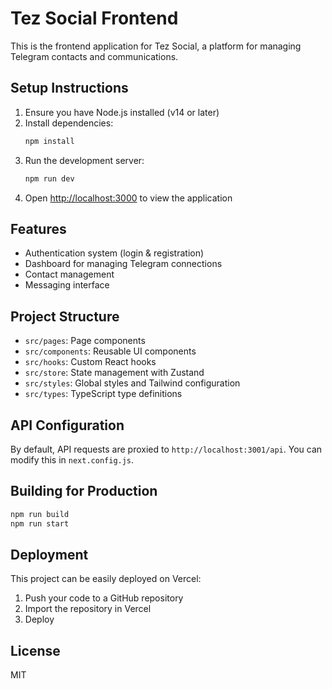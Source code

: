 # Tez Social Frontend

This is the frontend application for Tez Social, a platform for managing Telegram contacts and communications.

## Setup Instructions

1. Ensure you have Node.js installed (v14 or later)
2. Install dependencies:
   ```bash
   npm install
   ```
3. Run the development server:
   ```bash
   npm run dev
   ```
4. Open [http://localhost:3000](http://localhost:3000) to view the application

## Features

- Authentication system (login & registration)
- Dashboard for managing Telegram connections
- Contact management
- Messaging interface

## Project Structure

- `src/pages`: Page components
- `src/components`: Reusable UI components
- `src/hooks`: Custom React hooks
- `src/store`: State management with Zustand
- `src/styles`: Global styles and Tailwind configuration
- `src/types`: TypeScript type definitions

## API Configuration

By default, API requests are proxied to `http://localhost:3001/api`. You can modify this in `next.config.js`.

## Building for Production

```bash
npm run build
npm run start
```

## Deployment

This project can be easily deployed on Vercel:

1. Push your code to a GitHub repository
2. Import the repository in Vercel
3. Deploy

## License

MIT 